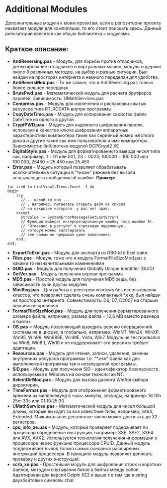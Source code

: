 ﻿# Additional Modules
Дополнительные модули к моим проектам, если в репозитории проекта нехватает модуля для компиляции, то его стоит поискать здесь. 
Данный репозиторий является как общая библиотека с модулями. 

## Краткое описание:
- **AntiReversing.pas** - Модуль, для борьбы против отладчиков, детектирование отладчиков и виртуальных машин, модуль содержит около 8 различных методов, на выбор и разные ситуации. Был найден на просторах интернета и немного переделан для удобства.
- **AntiReversMod.pas** - То же самое, что и AntiReversing.pas только более сильнее передалан.
- **BrutsPwd.pas** - Математический модуль для расчета брутфорса паролей. Зависимость: UMathServices.pas
- **Compress.pas** - Модуль для извлечения и распаковки сжатых ресурсов типа RT_RCDATA внутри программы  
- **CopyDateTime.pas** - Модуль для копирования свойства файла DateTime из одного в другой
- **CryptPWD.pas** - Модуль для надежного шифрования пароля, используя в качестве ключа шифрования аппаратные характеристики компьютера такие как серийный номер жесткого диска и другие такие как имя пользователя и имя компьютера. Зависимости: библиотека модулей DCPCrypt2 XE  
- **DigitalStyle.pas** - Модуль для форматированного вывода чисел типа как, например, 1 = 01 или 001, 23 = 0023; 100000 = 100 000 или 100.000, 25450 = 25 450 или 25.450 
- **Error.pas** - Модуль который позволяет обрабатывать исключительные ситуации в "тихом" режиме без вызова всплывающего сообщения об ошибке.
**Пример:** 
```
 for i:=0 to ListView1.Items.Count -1 do
 begin
     try
       //... какой-то код ... 
       // , например, пытаетесь открыть файл из списка 
       // на открытие которого  у вас нет прав.
     except
       StrValue := SystemErrorMessage(GetLastError) 
       // Функция выведет интерпретированную ошибку (код ошибки 5). 
       // "Отказано в доступе" в строковую переменную, 
       // которую можно залогировать 
       // тем самым не прерывая цикл выполнения. 
     end;   
 end;
 ``` 
  
- **ExportToExel.pas** - Модуль для экспорта из DBGrid в Exel файл.
- **Files.pas** - Модуль тоже что и модуль FormatFileSizeMod.pas с какими то незначительными изменениями 
- **GUID.pas** - Модуль для получения Globally Unique Identifier (GUID)
- **GetVer.pas** - Модуль получения версии программы  
- **MD5.pas** - Простой модуль для получения MD5 хеша, без зависимости кучи других модулей
- **MiniReg.pas** - Для работы с реестром windows без использования классов, что позволяет сделать очень компактный *.exe, был найден на просторах интернета. Совместимость: D6, D7, D2007 на старших версиях не проверял.
- **FormatFileSizeMod.pas** - Модуль для получения форматированного размера файла, например, размер файла = 12,6 MB вместо размера в байтах.
- **OS.pas** = Модуль позволяющий выводить версию операционной системы не в цифрах, а глобально, например: WinNT, Win2K, WinXP, Win95, Win98, Win98SE, WinME, Vista, Win7.
Модуль не тестировался на Win8, Win8.1, Win10 и не поддерживает эти версии и требует адаптации. 
- **Resources.pas** - Модуль для чтения, записи, удаления, замены внутренних ресурсов программы т.е. "*.exe" файла как для выполняемой программы так и незапущеной программы.   
- **SID.pas** - Модуль для получения SID - идентификатор безопасности, используемый в Windows на основе технологии NT. 
- **SelectDirMod.pas** - Модуль для вызова диалога WinApi выбора директории, 
- **TimeFormat.pas** - Модуль для отображения форматированого времени из миллесекунд в часы, минуты, секунды, например: 1d 10h 25m 30s или 01:10:25:30
- **UMathServices.pas** - Математический модуль для чисел большой длины, которые выходят за все известные типы, например, int64, Extended. Максимальное десатичное число может достигать до 32 регистров. 
- **cpu_info_xe.pas** - Модуль, который проверяет подерживает ли процессор определеные инструкции, например: SSE, SSE2, SSE4 или AVX, AVX2. Используется технология получения информации о процессоре черех функцию процессора CPUID. Данный модуль поддерживает вывод только самых основных расширеных инструкций процессора. В принципе модуль позволяет дописать проверку и других инструкций.  
- **scrb_xe.pas** - Простейший модуль для шифрования строк и коротких файлов, методом спутывания битов в байтах между собой. Адаптирован для версий Delphi XE2 и выше т.е там где в string двухбайтовые символы char. 